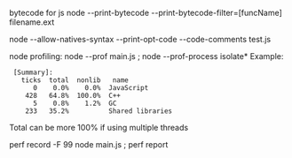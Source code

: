 bytecode for js
node --print-bytecode --print-bytecode-filter=[funcName] filename.ext

node --allow-natives-syntax --print-opt-code --code-comments test.js


node profiling:
node --prof main.js ; node --prof-process isolate\*
Example:

```
 [Summary]:
   ticks  total  nonlib   name
      0    0.0%    0.0%  JavaScript
    428   64.8%  100.0%  C++
      5    0.8%    1.2%  GC
    233   35.2%          Shared libraries
```

Total can be more 100% if using multiple threads

perf record -F 99 node main.js ; perf report


